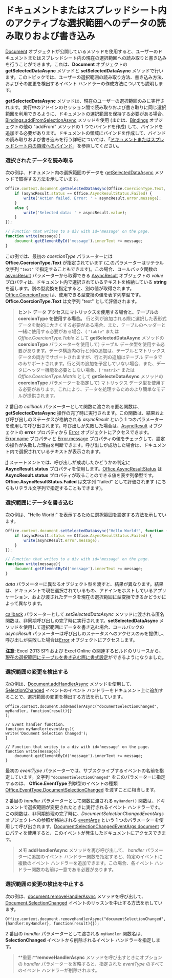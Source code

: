 
# ドキュメントまたはスプレッドシート内のアクティブな選択範囲へのデータの読み取りおよび書き込み

[Document](../../reference/shared/document.md) オブジェクトが公開しているメソッドを使用すると、ユーザーのドキュメントまたはスプレッドシート内の現在の選択範囲への読み取りと書き込みを行うことができます。これは、**Document** オブジェクトの **getSelectedDataAsync** メソッドと **setSelectedDataAsync** メソッドで行います。このトピックでは、ユーザーの選択範囲の読み取り方法、書き込み方法、およびその変更を検出するイベント ハンドラーの作成方法についても説明します。


  **getSelectedDataAsync** メソッドは、現在のユーザーの選択範囲のみに実行されます。実行中のアドインのセッション間で読み取りおよび書き取りに同じ選択範囲を利用できるように、ドキュメントの選択範囲を保持する必要がある場合、[Bindings.addFromSelectionAsync](http://msdn.microsoft.com/en-us/library/edc99214-e63e-43f2-9392-97ead42fc155.aspx) メソッドを使用 (または、[Bindings](http://msdn.microsoft.com/en-us/library/09979e31-3bfb-45be-adda-0f7cc2db1fe1.aspx) オブジェクトの他の "addFrom" メソッドの 1 つでバインドを作成) して、バインドを追加する必要があります。ドキュメントの領域にバインドを作成して、バインドの読み取りおよび書き込みを行う詳細については、「[ドキュメントまたはスプレッドシート内の領域へのバインド](../../docs/develop/bind-to-regions-in-a-document-or-spreadsheet.md)」を参照してください。


### 選択されたデータを読み取る


次の例は、ドキュメント内の選択範囲のデータを [getSelectedDataAsync](../../reference/shared/document.getselecteddataasync.md) メソッドで取得する方法を示しています。


```js
Office.context.document.getSelectedDataAsync(Office.CoercionType.Text, function (asyncResult) {
    if (asyncResult.status == Office.AsyncResultStatus.Failed) {
        write('Action failed. Error: ' + asyncResult.error.message);
    }
    else {
        write('Selected data: ' + asyncResult.value);
    }
});

// Function that writes to a div with id='message' on the page.
function write(message){
    document.getElementById('message').innerText += message; 
}
```

この例では、最初の _coercionType_ パラメーターには **Office.CoercionType.Text** が指定されています (このパラメーターはリテラル文字列 `"text"` で指定することもできます)。この場合、コールバック関数の [asyncResult](../../reference/shared/asyncresult.status.md) パラメーターから取得できる [AsyncResult](../../reference/shared/asyncresult.md) オブジェクトの _value_ プロパティは、ドキュメント内で選択されているテキストを格納している **string** を返します。別の型変換を指定すると、別の値が取得されます。[Office.CoercionType](../../reference/shared/coerciontype-enumeration.md) は、使用できる型変換の値を表す列挙型です。**Office.CoercionType.Text** は文字列 "text" として評価されます。


 >**ヒント**   **データ アクセスにマトリックスを使用する場合と、テーブルの coercionType を使用する場合。** 行と列が追加される際に選択した表形式データを動的に大きくする必要がある場合、また、テーブルのヘッダーと一緒に使用する必要がある場合、( `"table"` または _Office.CoercionType.Table_ として **getSelectedDataAsync** メソッドの **coercionType** パラメーターを使用して) テーブル データ型を使用する必要があります。データ構造内の行と列の追加は、テーブルとマトリックス データの両方でサポートされますが、行と列の追加はテーブル データでのみサポートされます。行と列の追加を予定していない場合、また、データにヘッダー機能を必要としない場合、( `"matrix"` または _Office.CoercionType.Matrix_ として **getSelecteDataAsync** メソッドの **coercionType** パラメーターを指定して) マトリックス データ型を使用する必要があります。これにより、データを処理するためのより簡単なモデルが提供されます。

2 番目の _callback_ パラメーターとして関数に渡される匿名関数は、**getSelectedDataAsync** 操作の完了時に実行されます。この関数は、結果および呼び出しのステータスが格納される _asyncResult_ という 1 つのパラメーターを使用して呼び出されます。呼び出しが失敗した場合は、[AsyncResult](../../reference/shared/asyncresult.context.md) オブジェクトの **error** プロパティから [Error](../../reference/shared/error.md) オブジェクトにアクセスできます。[Error.name](../../reference/shared/error.name.md) プロパティと [Error.message](../../reference/shared/error.message.md) プロパティの値をチェックして、設定の操作が失敗した理由を判断できます。呼び出しが成功した場合は、ドキュメント内で選択されているテキストが表示されます。

[if](../../reference/shared/asyncresult.error.md) ステートメントでは、呼び出しが成功したかどうかの判定に **AsyncResult.status** プロパティを使用します。[Office.AsyncResultStatus](../../reference/shared/asyncresultstatus-enumeration.md) は **AsyncResult.status** プロパティが取ることのできる値を表す列挙型です。**Office.AsyncResultStatus.Failed** は文字列 "failed" として評価されます (こちらもリテラル文字列で指定することもできます)。


### 選択範囲にデータを書き込む


次の例は、"Hello World!" を表示するために選択範囲を設定する方法を示しています。


```js
Office.context.document.setSelectedDataAsync("Hello World!", function (asyncResult) {
    if (asyncResult.status == Office.AsyncResultStatus.Failed) {
        write(asyncResult.error.message);
    }
});

// Function that writes to a div with id='message' on the page.
function write(message){
    document.getElementById('message').innerText += message; 
}
```

_data_ パラメーターに異なるオブジェクト型を渡すと、結果が異なります。結果は、ドキュメントで現在選択されているもの、アドインをホストしているアプリケーション、および渡されたデータを現在の選択範囲に型変換できるかどうかによって異なります。

[callback](../../reference/shared/document.setselecteddataasync.md) パラメーターとして _setSelectedDataAsync_ メソッドに渡される匿名関数は、非同期呼び出しの完了時に実行されます。**setSelectedDataAsync** メソッドを使用して選択範囲にデータを書き込む場合、コールバックの _asyncResult_ パラメーターは呼び出しのステータスへのアクセスのみを提供し、呼び出しが失敗した場合は[Error](../../reference/shared/error.md) オブジェクトにアクセスします。

 **注意:** Excel 2013 SP1 および Excel Online の関連するビルドのリリースから、[現在の選択範囲にテーブルを書き込む際に書式設定](../../docs/excel/format-tables-in-add-ins-for-excel.md)ができるようになりました。


### 選択範囲の変更を検出する


次の例は、[Document.addHandlerAsync](../../reference/shared/document.addhandlerasync.md) メソッドを使用して、[SelectionChanged](../../reference/shared/document.selectionchanged.event.md) イベントのイベント ハンドラーをドキュメント上に追加することで、選択範囲の変更を検出する方法を示しています。


```
Office.context.document.addHandlerAsync("documentSelectionChanged", myHandler, function(result){} 
);

// Event handler function.
function myHandler(eventArgs){
write('Document Selection Changed');
}

// Function that writes to a div with id='message' on the page.
function write(message){
    document.getElementById('message').innerText += message; 
}
```

最初の  _eventType_ パラメーターでは、サブスクライブするイベントの名前を指定しています。文字列 `"documentSelectionChanged"` をこのパラメーターに指定するのは、 **Office.EventType** 列挙型のイベントの種類 [Office.EventType.DocumentSelectionChanged](../../reference/shared/eventtype-enumeration.md) を渡すことに相当します。

2 番目の _handler_ パラメーターとして関数に渡される `myHander()` 関数は、ドキュメントで選択範囲が変更されたときに実行されるイベント ハンドラーです。この関数は、非同期処理の完了時に、_DocumentSelectionChangedEventArgs_ オブジェクトへの参照が格納される [eventArgs](../../reference/shared/document.selectionchangedeventargs.md) という 1 つのパラメーターを使用して呼び出されます。[DocumentSelectionChangedEventArgs.document](../../reference/shared/document.selectionchangedeventargs.document.md) プロパティを使用すると、このイベントが発生したドキュメントにアクセスできます。


 >**メモ**   **addHandlerAsync** メソッドを再び呼び出して、 _handler_ パラメーターに追加のイベント ハンドラー関数を指定すると、特定のイベントに複数のイベント ハンドラーを追加できます。この場合、各イベント ハンドラー関数の名前は一意である必要があります。


### 選択範囲の変更の検出を中止する


次の例は、[document.removeHandlerAsync](../../reference/shared/document.selectionchanged.event.md) メソッドを呼び出して、[Document.SelectionChanged](../../reference/shared/document.removehandlerasync.md) イベントのリッスンを中止する方法を示しています。


```
Office.context.document.removeHandlerAsync("documentSelectionChanged", {handler:myHandler}, function(result){});
```

2 番目の  _handler_ パラメーターとして渡される `myHandler` 関数名は、 **SelectionChanged** イベントから削除されるイベント ハンドラーを指定します。


 >**重要:****removeHandlerAsync** メソッドを呼び出すときにオプションの _handler_ パラメーターを省略すると、指定された _eventType_ のすべてのイベント ハンドラーが削除されます。

